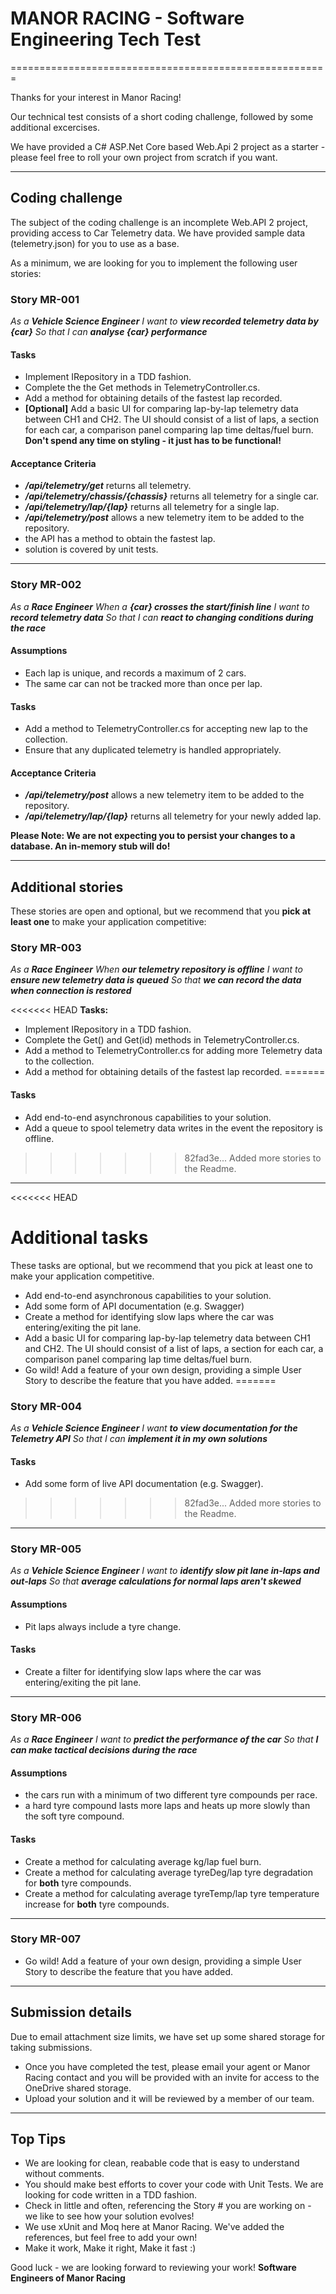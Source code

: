 ﻿# MANOR RACING - Software Engineering Tech Test
=======================================================

Thanks for your interest in Manor Racing! 

Our technical test consists of a short coding challenge, followed by some additional excercises.

We have provided a C# ASP.Net Core based Web.Api 2 project as a starter - please feel free to roll your own project from scratch if you want.


----------

## Coding challenge
The subject of the coding challenge is an incomplete Web.API 2 project, providing access to Car Telemetry data. 
We have provided sample data (telemetry.json) for you to use as a base.

As a minimum, we are looking for you to implement the following user stories:

### Story MR-001
_As a **Vehicle Science Engineer**_
_I want to **view recorded telemetry data by {car}**_
_So that I can **analyse {car} performance**_

#### Tasks
- Implement IRepository<Telemetry> in a TDD fashion.
- Complete the the Get methods in TelemetryController.cs.
- Add a method for obtaining details of the fastest lap recorded.
- **[Optional]** Add a basic UI for comparing lap-by-lap telemetry data between CH1 and CH2. The UI should consist of a list of laps, a section for each car, a comparison panel comparing lap time deltas/fuel burn. **Don't spend any time on styling - it just has to be functional!**

#### Acceptance Criteria
 - _**/api/telemetry/get**_ returns all telemetry.
 - _**/api/telemetry/chassis/{chassis}**_ returns all telemetry for a single car.
 - _**/api/telemetry/lap/{lap}**_ returns all telemetry for a single lap.
 - _**/api/telemetry/post**_ allows a new telemetry item to be added to the repository.
 - the API has a method to obtain the fastest lap.
 - solution is covered by unit tests.

 ----------

### Story MR-002
_As a **Race Engineer**_
_When a **{car} crosses the start/finish line**_
_I want to **record telemetry data**_
_So that I can **react to changing conditions during the race**_

#### Assumptions
- Each lap is unique, and records a maximum of 2 cars.
- The same car can not be tracked more than once per lap.

#### Tasks
- Add a method to TelemetryController.cs for accepting new lap to the collection.
- Ensure that any duplicated telemetry is handled appropriately.

#### Acceptance Criteria
 - _**/api/telemetry/post**_ allows a new telemetry item to be added to the repository.
 - _**/api/telemetry/lap/{lap}**_ returns all telemetry for your newly added lap.

**Please Note: We are not expecting you to persist your changes to a database. An in-memory stub will do!**

----------

## Additional stories
These stories are open and optional, but we recommend that you **pick at least one** to make your application competitive:

### Story MR-003
_As a **Race Engineer**_
_When **our telemetry repository is offline**_
_I want to **ensure new telemetry data is queued**_
_So that **we can record the data when connection is restored**_

<<<<<<< HEAD
**Tasks:**
* Implement IRepository<Telemetry> in a TDD fashion.
* Complete the Get() and Get(id) methods in TelemetryController.cs.
* Add a method to TelemetryController.cs for adding more Telemetry data to the collection.
* Add a method for obtaining details of the fastest lap recorded.
=======
#### Tasks
- Add end-to-end asynchronous capabilities to your solution.
- Add a queue to spool telemetry data writes in the event the repository is offline.
>>>>>>> 82fad3e... Added more stories to the Readme.

----------

<<<<<<< HEAD
# Additional tasks
These tasks are optional, but we recommend that you pick at least one to make your application competitive.
* Add end-to-end asynchronous capabilities to your solution.
* Add some form of API documentation (e.g. Swagger)
* Create a method for identifying slow laps where the car was entering/exiting the pit lane.
* Add a basic UI for comparing lap-by-lap telemetry data between CH1 and CH2. The UI should consist of a list of laps, a section for each car, a comparison panel comparing lap time deltas/fuel burn.
* Go wild! Add a feature of your own design, providing a simple User Story to describe the feature that you have added.
=======
### Story MR-004
_As a **Vehicle Science Engineer**_
_I want **to view documentation for the Telemetry API**_
_So that I can **implement it in my own solutions**_

#### Tasks
- Add some form of live API documentation (e.g. Swagger).
>>>>>>> 82fad3e... Added more stories to the Readme.

----------

### Story MR-005
_As a **Vehicle Science Engineer**_
_I want to **identify slow pit lane in-laps and out-laps**_
_So that **average calculations for normal laps aren't skewed**_

#### Assumptions
- Pit laps always include a tyre change.

#### Tasks
- Create a filter for identifying slow laps where the car was entering/exiting the pit lane.

----------

### Story MR-006
_As a **Race Engineer**_
_I want to **predict the performance of the car**_
_So that **I can make tactical decisions during the race**_

#### Assumptions
- the cars run with a minimum of two different tyre compounds per race. 
- a hard tyre compound lasts more laps and heats up more slowly than the soft tyre compound.

#### Tasks
- Create a method for calculating average kg/lap fuel burn.
- Create a method for calculating average tyreDeg/lap tyre degradation for **both** tyre compounds.
- Create a method for calculating average tyreTemp/lap tyre temperature increase for **both** tyre compounds.

----------

### Story MR-007
- Go wild! Add a feature of your own design, providing a simple User Story to describe the feature that you have added.

----------

## Submission details
Due to email attachment size limits, we have set up some shared storage for taking submissions.

- Once you have completed the test, please email your agent or Manor Racing contact and you will be provided with an invite for access to the OneDrive shared storage. 
- Upload your solution and it will be reviewed by a member of our team.

----------

## Top Tips
- We are looking for clean, reabable code that is easy to understand without comments.
- You should make best efforts to cover your code with Unit Tests. We are looking for code written in a TDD fashion.
- Check in little and often, referencing the Story # you are working on - we like to see how your solution evolves!
- We use xUnit and Moq here at Manor Racing. We've added the references, but feel free to add your own!
- Make it work, Make it right, Make it fast :)

Good luck - we are looking forward to reviewing your work!
**Software Engineers of Manor Racing**